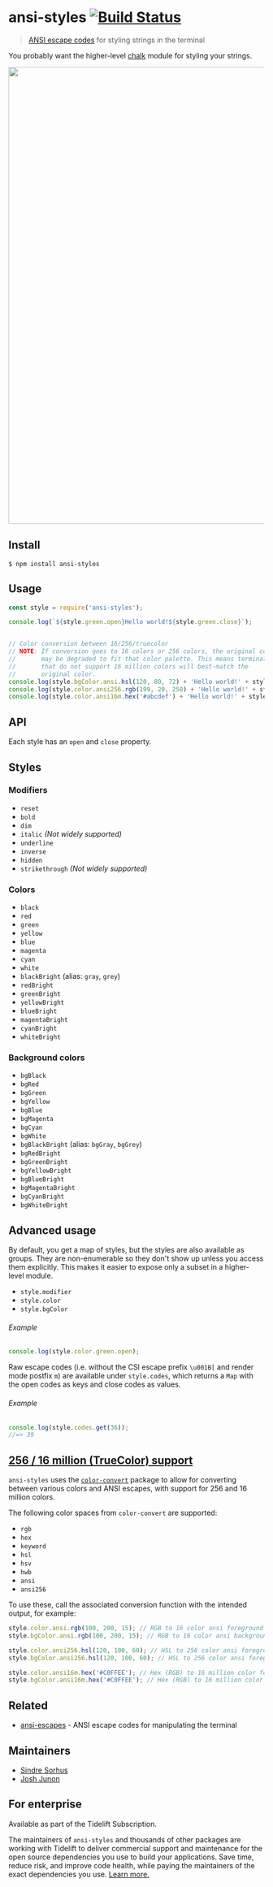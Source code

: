 # ansi-styles [![Build Status](https://travis-ci.org/chalk/ansi-styles.svg?branch=master)](https://travis-ci.org/chalk/ansi-styles)

> [ANSI escape codes](https://en.wikipedia.org/wiki/ANSI_escape_code#Colors_and_Styles) for styling strings in the terminal

You probably want the higher-level [chalk](https://github.com/chalk/chalk) module for styling your strings.

<img src="screenshot.svg" width="900">

## Install

```
$ npm install ansi-styles
```

## Usage

```js
const style = require('ansi-styles');

console.log(`${style.green.open}Hello world!${style.green.close}`);


// Color conversion between 16/256/truecolor
// NOTE: If conversion goes to 16 colors or 256 colors, the original color
//       may be degraded to fit that color palette. This means terminals
//       that do not support 16 million colors will best-match the
//       original color.
console.log(style.bgColor.ansi.hsl(120, 80, 72) + 'Hello world!' + style.bgColor.close);
console.log(style.color.ansi256.rgb(199, 20, 250) + 'Hello world!' + style.color.close);
console.log(style.color.ansi16m.hex('#abcdef') + 'Hello world!' + style.color.close);
```

## API

Each style has an `open` and `close` property.

## Styles

### Modifiers

- `reset`
- `bold`
- `dim`
- `italic` *(Not widely supported)*
- `underline`
- `inverse`
- `hidden`
- `strikethrough` *(Not widely supported)*

### Colors

- `black`
- `red`
- `green`
- `yellow`
- `blue`
- `magenta`
- `cyan`
- `white`
- `blackBright` (alias: `gray`, `grey`)
- `redBright`
- `greenBright`
- `yellowBright`
- `blueBright`
- `magentaBright`
- `cyanBright`
- `whiteBright`

### Background colors

- `bgBlack`
- `bgRed`
- `bgGreen`
- `bgYellow`
- `bgBlue`
- `bgMagenta`
- `bgCyan`
- `bgWhite`
- `bgBlackBright` (alias: `bgGray`, `bgGrey`)
- `bgRedBright`
- `bgGreenBright`
- `bgYellowBright`
- `bgBlueBright`
- `bgMagentaBright`
- `bgCyanBright`
- `bgWhiteBright`

## Advanced usage

By default, you get a map of styles, but the styles are also available as groups. They are non-enumerable so they don't show up unless you access them explicitly. This makes it easier to expose only a subset in a higher-level module.

- `style.modifier`
- `style.color`
- `style.bgColor`

###### Example

```js
console.log(style.color.green.open);
```

Raw escape codes (i.e. without the CSI escape prefix `\u001B[` and render mode postfix `m`) are available under `style.codes`, which returns a `Map` with the open codes as keys and close codes as values.

###### Example

```js
console.log(style.codes.get(36));
//=> 39
```

## [256 / 16 million (TrueColor) support](https://gist.github.com/XVilka/8346728)

`ansi-styles` uses the [`color-convert`](https://github.com/Qix-/color-convert) package to allow for converting between various colors and ANSI escapes, with support for 256 and 16 million colors.

The following color spaces from `color-convert` are supported:

- `rgb`
- `hex`
- `keyword`
- `hsl`
- `hsv`
- `hwb`
- `ansi`
- `ansi256`

To use these, call the associated conversion function with the intended output, for example:

```js
style.color.ansi.rgb(100, 200, 15); // RGB to 16 color ansi foreground code
style.bgColor.ansi.rgb(100, 200, 15); // RGB to 16 color ansi background code

style.color.ansi256.hsl(120, 100, 60); // HSL to 256 color ansi foreground code
style.bgColor.ansi256.hsl(120, 100, 60); // HSL to 256 color ansi foreground code

style.color.ansi16m.hex('#C0FFEE'); // Hex (RGB) to 16 million color foreground code
style.bgColor.ansi16m.hex('#C0FFEE'); // Hex (RGB) to 16 million color background code
```

## Related

- [ansi-escapes](https://github.com/sindresorhus/ansi-escapes) - ANSI escape codes for manipulating the terminal

## Maintainers

- [Sindre Sorhus](https://github.com/sindresorhus)
- [Josh Junon](https://github.com/qix-)

## For enterprise

Available as part of the Tidelift Subscription.

The maintainers of `ansi-styles` and thousands of other packages are working with Tidelift to deliver commercial support and maintenance for the open source dependencies you use to build your applications. Save time, reduce risk, and improve code health, while paying the maintainers of the exact dependencies you use. [Learn more.](https://tidelift.com/subscription/pkg/npm-ansi-styles?utm_source=npm-ansi-styles&utm_medium=referral&utm_campaign=enterprise&utm_term=repo)